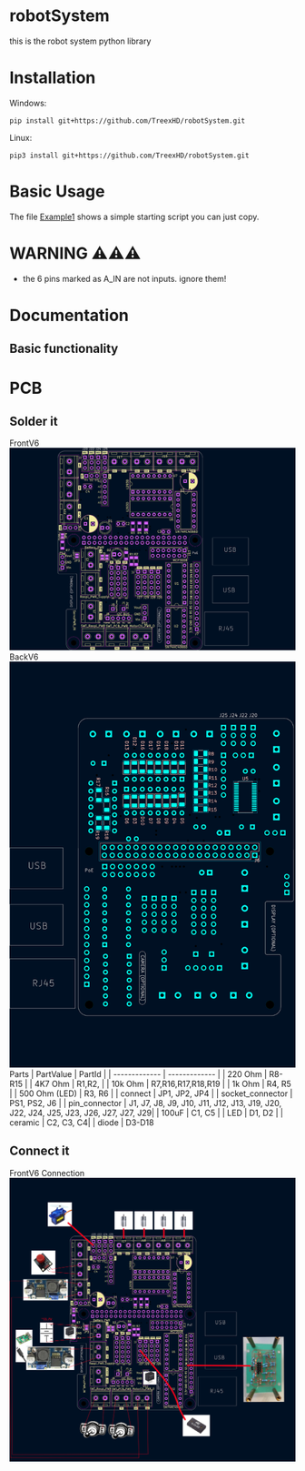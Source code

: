 # robotSystem
 this is the robot system python library

# Installation

Windows:
```
pip install git+https://github.com/TreexHD/robotSystem.git
```

Linux:
```
pip3 install git+https://github.com/TreexHD/robotSystem.git
```

# Basic Usage
The file [Example1](https://github.com/TreexHD/robotSystem/tree/main/examples/example1.py) shows a simple starting 
script you can just copy. 

# WARNING ⚠️⚠️⚠️
- the 6 pins marked as A_IN are not inputs. ignore them!


# Documentation

## Basic functionality

# PCB
## Solder it
FrontV6
![Version V6 Front](https://github.com/TreexHD/robotSystem/blob/main/data/FrontV6.png)
BackV6
![Version V6 Back](https://github.com/TreexHD/robotSystem/blob/main/data/BackV6.png)
Parts
| PartValue     | PartId        |
| ------------- | ------------- |
| 220 Ohm       | R8-R15     |
| 4K7 Ohm       | R1,R2, |
| 10k Ohm       | R7,R16,R17,R18,R19 |
| 1k Ohm        | R4, R5 |
| 500 Ohm (LED) | R3, R6 | 
| connect       | JP1, JP2, JP4 |
| socket_connector  | PS1, PS2, J6 |
| pin_connector  | J1, J7, J8, J9, J10, J11, J12, J13, J19, J20, J22, J24, J25, J23, J26, J27, J27, J29|
| 100uF         | C1, C5 |
| LED           | D1, D2 |
| ceramic       | C2, C3, C4|
| diode         | D3-D18

## Connect it
FrontV6 Connection
![Version V6 Front Connection](https://github.com/TreexHD/robotSystem/blob/main/data/FrontV6_Connection.png)






